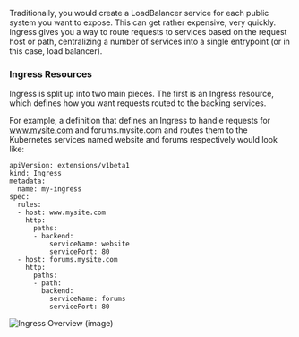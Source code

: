 Traditionally, you would create a LoadBalancer service for each public system you want to expose. This can get rather expensive, very quickly. Ingress gives you a way to route requests to services based on the request host or path, centralizing a number of services into a single entrypoint (or in this case, load balancer).

### Ingress Resources

Ingress is split up into two main pieces. The first is an Ingress resource, which defines how you want requests routed to the backing services.

For example, a definition that defines an Ingress to handle requests for www.mysite.com and forums.mysite.com and routes them to the Kubernetes services named website and forums respectively would look like:

```
apiVersion: extensions/v1beta1
kind: Ingress
metadata:
  name: my-ingress
spec:
  rules:
  - host: www.mysite.com
    http:
      paths:
      - backend:
          serviceName: website
          servicePort: 80
  - host: forums.mysite.com
    http:
      paths:
      - path:
        backend:
          serviceName: forums
          servicePort: 80
```

![Ingress Overview (image)](https://katacoda.com/contino/courses/kubernetes/ingress/assets/ingressoverview.png)